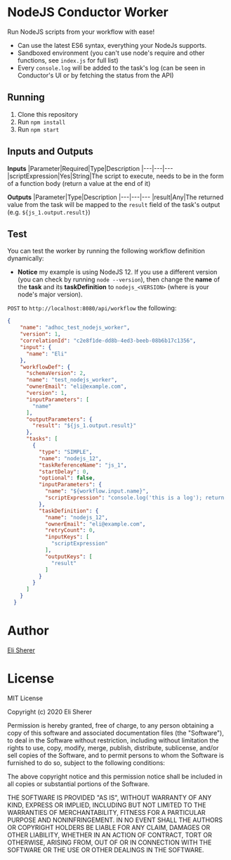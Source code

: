 # NodeJS Conductor Worker 

Run NodeJS scripts from your workflow with ease!
- Can use the latest ES6 syntax, everything your NodeJs supports.
- Sandboxed environment (you can't use node's require and other functions, see `index.js` for full list)
- Every `console.log` will be added to the task's log (can be seen in Conductor's UI or by fetching the status from the API)

## Running

1. Clone this repository
2. Run `npm install`
3. Run `npm start`

## Inputs and Outputs

**Inputs**
|Parameter|Required|Type|Description
|---|---|---
|scriptExpression|Yes|String|The script to execute, needs to be in the form of a function body (return a value at the end of it)

**Outputs**
|Parameter|Type|Description
|---|---|---
|result|Any|The returned value from the task will be mapped to the `result` field of the task's output (e.g. `${js_1.output.result}`)

## Test

You can test the worker by running the following workflow definition dynamically:
* **Notice** my example is using NodeJS 12. If you use a different version (you can check by running `node --version`), then change the **name** of the **task** and its **taskDefinition** to `nodejs_<VERSION>` (where <VERSION> is your node's major version).

`POST` to `http://localhost:8080/api/workflow` the following:

```json
{
    "name": "adhoc_test_nodejs_worker",
    "version": 1,
    "correlationId": "c2e8f1de-dd8b-4ed3-beeb-08b6b17c1356",
    "input": {
      "name": "Eli"
    },
    "workflowDef": {
      "schemaVersion": 2,
      "name": "test_nodejs_worker",
      "ownerEmail": "eli@example.com",
      "version": 1,
      "inputParameters": [
        "name"
      ],
      "outputParameters": {
        "result": "${js_1.output.result}"
      },
      "tasks": [
        {
          "type": "SIMPLE",
          "name": "nodejs_12",
          "taskReferenceName": "js_1",
          "startDelay": 0,
          "optional": false,
          "inputParameters": {
            "name": "${workflow.input.name}",
            "scriptExpression": "console.log('this is a log'); return 'hello ' + $.name;"
          },
          "taskDefinition": {
            "name": "nodejs_12",
            "ownerEmail": "eli@example.com",
            "retryCount": 0,
            "inputKeys": [
              "scriptExpression"
            ],
            "outputKeys": [
              "result"
            ]
          }
        }
      ]
    }
  }
```

# Author

[Eli Sherer](https://github.com/elisherer)

# License

MIT License

Copyright (c) 2020 Eli Sherer

Permission is hereby granted, free of charge, to any person obtaining a copy
of this software and associated documentation files (the "Software"), to deal
in the Software without restriction, including without limitation the rights
to use, copy, modify, merge, publish, distribute, sublicense, and/or sell
copies of the Software, and to permit persons to whom the Software is
furnished to do so, subject to the following conditions:

The above copyright notice and this permission notice shall be included in all
copies or substantial portions of the Software.

THE SOFTWARE IS PROVIDED "AS IS", WITHOUT WARRANTY OF ANY KIND, EXPRESS OR
IMPLIED, INCLUDING BUT NOT LIMITED TO THE WARRANTIES OF MERCHANTABILITY,
FITNESS FOR A PARTICULAR PURPOSE AND NONINFRINGEMENT. IN NO EVENT SHALL THE
AUTHORS OR COPYRIGHT HOLDERS BE LIABLE FOR ANY CLAIM, DAMAGES OR OTHER
LIABILITY, WHETHER IN AN ACTION OF CONTRACT, TORT OR OTHERWISE, ARISING FROM,
OUT OF OR IN CONNECTION WITH THE SOFTWARE OR THE USE OR OTHER DEALINGS IN THE
SOFTWARE.
